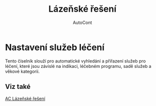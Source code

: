 ﻿---
    title: "Lázeňské řešení"
    author: AutoCont
    ms.date: 04/30/2018
    ms.topic: article
    ms.prod: dynamics-nav-2017
    ms.contentlocale: cs-cz
    ms.lasthandoff: 04/30/2018
---

# Nastavení služeb léčení

Tento číselník slouží pro automatické vyhledání a přiřazení služeb pro léčení, které jsou závislé na indikaci, léčebném programu, sadě služeb a věkové kategorii.  


## <a name="see-also"></a>Viz také
[AC Lázeňské řešení](ac-spa-solution.md)